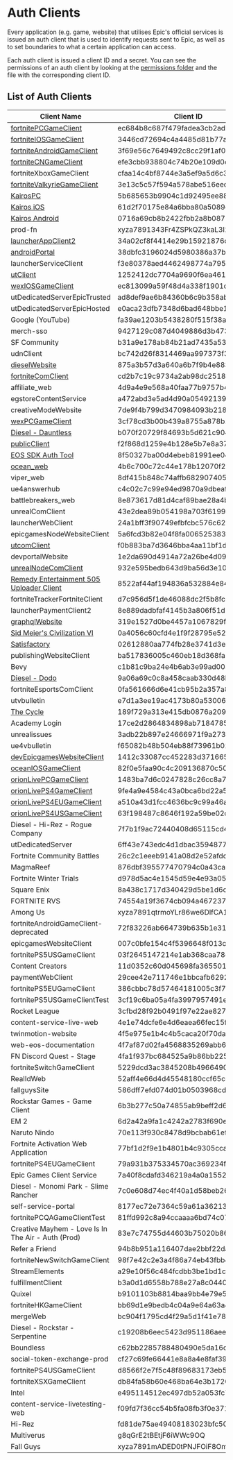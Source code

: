 # Auth Clients
Every application (e.g. game, website) that utilises Epic's official services is issued an auth client that is used to identify requests sent to Epic, as well as to set boundaries to what a certain application can access.    

Each auth client is issued a client ID and a secret.
You can see the permissions of an auth client by looking at the [permissions folder](https://github.com/MixV2/EpicResearch/tree/master/docs/auth/permissions) and the file with the corresponding client ID.

## List of Auth Clients
| Client Name | Client ID | Secret | Active |
| - | - | - | - |
| [fortnitePCGameClient](https://github.com/MixV2/EpicResearch/blob/master/docs/auth/permissions/ec684b8c687f479fadea3cb2ad83f5c6.md) | ec684b8c687f479fadea3cb2ad83f5c6 | e1f31c211f28413186262d37a13fc84d | True |
| [fortniteIOSGameClient](https://github.com/MixV2/EpicResearch/blob/master/docs/auth/permissions/3446cd72694c4a4485d81b77adbb2141.md) | 3446cd72694c4a4485d81b77adbb2141 | 9209d4a5e25a457fb9b07489d313b41a | True |
| [fortniteAndroidGameClient](https://github.com/MixV2/EpicResearch/blob/master/docs/auth/permissions/3f69e56c7649492c8cc29f1af08a8a12.md) | 3f69e56c7649492c8cc29f1af08a8a12 | b51ee9cb12234f50a69efa67ef53812e | True |
| [fortniteCNGameClient](https://github.com/MixV2/EpicResearch/blob/master/docs/auth/permissions/efe3cbb938804c74b20e109d0efc1548.md) | efe3cbb938804c74b20e109d0efc1548 | 6e31bdbae6a44f258474733db74f39ba | False |
| fortniteXboxGameClient | cfaa14c4bf8744e3a5ef9a5d6c34558d | Unknown | True |
| [fortniteValkyrieGameClient](https://github.com/MixV2/EpicResearch/blob/master/docs/auth/permissions/3e13c5c57f594a578abe516eecb673fe.md) | 3e13c5c57f594a578abe516eecb673fe | 530e316c337e409893c55ec44f22cd62 | True |
| [KairosPC](https://github.com/MixV2/EpicResearch/blob/master/docs/auth/permissions/5b685653b9904c1d92495ee8859dcb00.md) | 5b685653b9904c1d92495ee8859dcb00 | 7Q2mcmneyuvPmoRYfwM7gfErA6iUjhXr | True |
| [Kairos iOS](https://github.com/MixV2/EpicResearch/blob/master/docs/auth/permissions/61d2f70175e84a6bba80a5089e597e1c.md) | 61d2f70175e84a6bba80a5089e597e1c | FbiZv3wbiKpvVKrAeMxiR6WhxZWVbrvA | True |
| [Kairos Android](https://github.com/MixV2/EpicResearch/blob/master/docs/auth/permissions/0716a69cb8b2422fbb2a8b0879501471.md) | 0716a69cb8b2422fbb2a8b0879501471 | cGthdfG68tyE7M3ZHMu3sXUBwqhibKFp | True |
| prod-fn | xyza7891343Fr4ZSPkQZ3kaL3I2sX8B5 | F8BVRyHIqmct8cN9KSPbXsJszpiIZEYEFDiySxc1wuA | True |
| [launcherAppClient2](https://github.com/MixV2/EpicResearch/blob/master/docs/auth/permissions/34a02cf8f4414e29b15921876da36f9a.md) | 34a02cf8f4414e29b15921876da36f9a | daafbccc737745039dffe53d94fc76cf | True |
| [androidPortal](https://github.com/MixV2/EpicResearch/blob/master/docs/auth/permissions/38dbfc3196024d5980386a37b7c792bb.md) | 38dbfc3196024d5980386a37b7c792bb | a6280b87-e45e-409b-9681-8f15eb7dbcf5 | True |
| launcherServiceClient | f3e80378aed4462498774a7951cd263f | Unknown | False |
| [utClient](https://github.com/MixV2/EpicResearch/blob/master/docs/auth/permissions/1252412dc7704a9690f6ea4611bc81ee.md) | 1252412dc7704a9690f6ea4611bc81ee | 2ca0c925b4674852bff92b26f8322434 | True |
| [wexIOSGameClient](https://github.com/MixV2/EpicResearch/blob/master/docs/auth/permissions/ec813099a59f48d4a338f1901c1609db.md) | ec813099a59f48d4a338f1901c1609db | 72f6db62-0e3e-4439-97df-ee21f7b0ae94 | True |
| utDedicatedServerEpicTrusted | ad8def9ae6b84360b6c9b358aba06262 | Unknown | True |
| utDedicatedServerEpicHosted | e0aca23dfb7348d6bad648bbe175a6e6 | Unknown | True |
| Google (YouTube) | fa39ae1203b5438280f515f38a50f08e | Unknown | True |
| merch-sso | 9427129c087d4049886d3b47349d1aad | Unknown | True |
| SF Community | b31a9e178ab84b21ad7435a53e4da4af | Unknown | True |
| udnClient | bc742d26f8314469aa997373f39c876e | Unknown | True |
| [dieselWebsite](https://github.com/MixV2/EpicResearch/blob/master/docs/auth/permissions/875a3b57d3a640a6b7f9b4e883463ab4.md) | 875a3b57d3a640a6b7f9b4e883463ab4 | Unknown | True |
| [fortniteComClient](https://github.com/MixV2/EpicResearch/blob/master/docs/auth/permissions/cd2b7c19c9734a2ab98dc251868d7724.md) | cd2b7c19c9734a2ab98dc251868d7724 | Unknown | True |
| affiliate_web | 4d9a4e9e568a40faa77b9757b4fac210 | Unknown | True |
| egstoreContentService | a472abd3e5ad4d90a0549213906dcf3f | Unknown | True |
| creativeModeWebsite | 7de9f4b799d3470984093b218287dc72 | Unknown | True |
| [wexPCGameClient](https://github.com/MixV2/EpicResearch/blob/master/docs/auth/permissions/3cf78cd3b00b439a8755a878b160c7ad.md) | 3cf78cd3b00b439a8755a878b160c7ad | b383e0f4-f0cc-4d14-99e3-813c33fc1e9d | True |
| [Diesel - Dauntless](https://github.com/MixV2/EpicResearch/blob/master/docs/auth/permissions/b070f20729f84693b5d621c904fc5bc2.md) | b070f20729f84693b5d621c904fc5bc2 | HG@XE&TGCxEJsgT#&_p2]=aRo#~>=>+c6PhR)zXP | True |
| [publicClient](https://github.com/MixV2/EpicResearch/blob/master/docs/auth/permissions/f2f868d1259e4b128e5b7e8a3732cb1a.md) | f2f868d1259e4b128e5b7e8a3732cb1a | Unknown | True |
| [EOS SDK Auth Tool](https://github.com/MixV2/EpicResearch/blob/master/docs/auth/permissions/8f50327ba00d4ebeb81991ee04a42fc1.md) | 8f50327ba00d4ebeb81991ee04a42fc1 | 0b0d21c7-c195-4c75-abb0-00ebc36b60f5 | True |
| [ocean_web](https://github.com/MixV2/EpicResearch/blob/master/docs/auth/permissions/4b6c700c72c44e178b12070f2719af1a.md) | 4b6c700c72c44e178b12070f2719af1a | Unknown | True |
| viper_web | 8df415b848c74affb682907405f7a52b | Unknown | True |
| ue4answerhub | c4c02c7c99e94ed9870a9dbeafab2c3f | Unknown | True |
| battlebreakers_web | 8e873617d81d4caf89bae28a4b74bbfe | Unknown | True |
| unrealComClient | 43e2dea89b054198a703f6199bee6d5b | Unknown | True |
| launcherWebClient | 24a1bff3f90749efbfcbc576c626a282 | Unknown | True |
| epicgamesNodeWebsiteClient | 5a6fcd3b82e04f8fa0065253835c5221 | Unknown | True |
| [utcomClient](https://github.com/MixV2/EpicResearch/blob/master/docs/auth/permissions/f0b883ba7d3646bba4aa11bf1d71c071.md) | f0b883ba7d3646bba4aa11bf1d71c071 | Unknown | True |
| devportalWebsite| 1e2da690d4914a72a26be4d09862c559 | Unknown | True |
| [unrealNodeComClient](https://github.com/MixV2/EpicResearch/blob/master/docs/auth/permissions/932e595bedb643d9ba56d3e1089a5c4b.md) | 932e595bedb643d9ba56d3e1089a5c4b | Unknown | True |
| [Remedy Entertainment 505 Uploader Client](https://github.com/MixV2/EpicResearch/blob/master/docs/auth/permissions/8522af44af194836a532884e84d2b6e2.md) | 8522af44af194836a532884e84d2b6e2 | 9dc959b5-0fb6-45aa-a08c-96c539d9b85e | True |
| fortniteTrackerFortniteClient | d7c956d5f1de46088dc2f5b8fccae940 | Unknown | True |
| launcherPaymentClient2 | 8e889dadbfaf4145b3a806f51d1e3fee | 2c6040b846404160abf5229c565d6ef7 | False |
| [graphqlWebsite](https://github.com/MixV2/EpicResearch/blob/master/docs/auth/permissions/319e1527d0be4457a1067829fc0ad86e.md) | 319e1527d0be4457a1067829fc0ad86e | Unknown | True |
| [Sid Meier's Civilization VI](https://github.com/MixV2/EpicResearch/blob/master/docs/auth/permissions/0a4056c60cfd4e1f9f28795e529cd0c3.md) | 0a4056c60cfd4e1f9f28795e529cd0c3 | MZ8+TE8PHc9+n7WbSYMJ8QlQU4oHPUlVXRO5D6toxAw | True |
| [Satisfactory](https://github.com/MixV2/EpicResearch/blob/master/docs/auth/permissions/02612880aa774fb28e3741d3e01501fd.md) | 02612880aa774fb28e3741d3e01501fd | 7ZP]vm+i.uoetw@RxqRXpod_RNyjPC-%GM#ac~Pc | True |
| publishingWebsiteClient | ba517836005c460eb18d368fa35eb002 | Unknown | True |
| Bevy | c1b81c9ba24e4b6ab3e99ad00320ffd2 | Unknown | True |
| [Diesel - Dodo](https://github.com/MixV2/EpicResearch/blob/master/docs/auth/permissions/9a06a69c0c8a458caab330d48badb877.md) | 9a06a69c0c8a458caab330d48badb877 | be4d1tppwi9eskufqmyz4x4hf0ndubqn0ru1zs9tkmhf | True |
| fortniteEsportsComClient | 0fa561666d6e41cb95b2a357a8b4a6f3 | Unknown | True |
| utvbulletin | e7d1a3ee19ac4173b80a53006dc53be3 | Unknown | True |
| [The Cycle](https://github.com/MixV2/EpicResearch/blob/master/docs/auth/permissions/189f729a313e415db0876a2091fecd8f.md) | 189f729a313e415db0876a2091fecd8f | KiFmhdUYv7Dq6jVRe3YbqwGumWrVhkpbcCNcdfopcukF8VVmEKvyJkapqMNNPkYn | True |
| Academy Login | 17ce2d2864834898ab71847859286c81 | Unknown | True |
| unrealissues | 3adb22b897e24666971f9a273b1c15e8 | Unknown | True |
| ue4vbulletin | f65082b48b504eb88f73961b0131cda7 | Unknown | True |
| [devEpicgamesWebsiteClient](https://github.com/MixV2/EpicResearch/blob/master/docs/auth/permissions/1412c33087cc452283d371665a8e5fbc.md) | 1412c33087cc452283d371665a8e5fbc | Unknown | True |
| [oceanIOSGameClient](https://github.com/MixV2/EpicResearch/blob/master/docs/auth/permissions/82f0e5faa90c4c209136870c50ae5642.md) | 82f0e5faa90c4c209136870c50ae5642 | 73bf9f20-9bb0-481f-afd3-bfedc608ed8f | True |
| [orionLivePCGameClient](https://github.com/MixV2/EpicResearch/blob/master/docs/auth/permissions/1483ba7d6c0247828c26cc8a74a9a183.md) | 1483ba7d6c0247828c26cc8a74a9a183 | 78facc4029ed4d66801a5402adad79c8 | False |
| [orionLivePS4GameClient](https://github.com/MixV2/EpicResearch/blob/master/docs/auth/permissions/9fe4a9e4584c43a0bca6bd22a52f2f40.md) | 9fe4a9e4584c43a0bca6bd22a52f2f40 | 3bc094a9bab74dcdb8bb74c836758d48 | False |
| [orionLivePS4EUGameClient](https://github.com/MixV2/EpicResearch/blob/master/docs/auth/permissions/a510a43d1fcc4636bc9c99a46a7cd50c.md) | a510a43d1fcc4636bc9c99a46a7cd50c | 2bd23b2e603d46c4939fcbf9d2b2f46a | False |
| [orionLivePS4USGameClient](https://github.com/MixV2/EpicResearch/blob/master/docs/auth/permissions/63f198487c8646f192a59be02ce0d14c.md) | 63f198487c8646f192a59be02ce0d14c | 73f1d7b9e7124c3b8538e8d67d7c4e68 | False |
| Diesel - Hi-Rez - Rogue Company | 7f7b1f9ac72440408d65115cd49d0184 | WgUdnDX3ebNU3Y8Rk2K9bmnBkJqdKMbnQ8jPbfjLJntP | True |
| utDedicatedServer | 6ff43e743edc4d1dbac3594877b4bed9 | 54619d6f84d443e195200b54ab649a53 | True |
| Fortnite Community Battles | 26c2c1eeeb9141a08d2e52afdda30fde | Unknown | True |
| MagmaReef | 876dbf395577470794c0a43ca63abde4 | Unknown | False |
| Fortnite Winter Trials | d978d5ac4e1545d59e4e93a05ce77e26 | Unknown | True |
| Square Enix | 8a438c1717d340429d5be1d6ce01f415 | Unknown | True |
| FORTNITE RVS | 74554a19f3674cb094a467237d174c16 | Unknown | False |
| Among Us | xyza7891qtrmoYLr86we6DlfCA1RRsp8 | nGThQanzvthA2HPaARXe/xutzsKyx5WJveNkBx44ti4 | True |
| fortniteAndroidGameClient-deprecated | 72f83226ab664739b635b1e318a635bc | 2f298cd32c6641fab2b0ceaa5bc9c92f | False |
| epicgamesWebsiteClient | 007c0bfe154c4f5396648f013c641dcf | Unknown | True |
| fortnitePS5USGameClient | 03f2645147214e1ab368caa78c5fca81 | Unknown | True |
| Content Creators | 11d0352c60d045698fa3655016337f8f | Unknown | True |
| paymentWebClient | 29cee42e711746e1bbcafb62929e48fd | Unknown | True |
| fortnitePS5EUGameClient | 386cbbc78d57464181005c3f7edfad0d | Unknown | True |
| fortnitePS5USGameClientTest | 3cf19c6ba05a4fa3997957491e15ba1c | Unknown | True |
| Rocket League	 | 3cfbd28f92b0491f97e22ae827d10f14 | Unknown | True |
| content-service-live-web | 4e1e74dcfe6e4d6eaea66fec15f9b9d4 | Unknown | True |
| twinmotion-website | 4f5e975e1b4c4b5caca20f70daa90c17 | Unknown | True |
| web-eos-documentation | 4f7af87d02fa4568835269abb600c2ea | Unknown | True |
| FN Discord Quest - Stage | 4fa1f937bc684525a9b86bb2255fcee3 | Unknown | True |
| fortniteSwitchGameClient | 5229dcd3ac3845208b496649092f251b | e3bd2d3e-bf8c-4857-9e7d-f3d947d220c7 | True |
| RealIdWeb | 52aff4e66d4d45548180ccf65ce12d3e | Unknown | True |
| fallguysSite | 586dff7efd074d01b0503968cd0d378e | Unknown | True |
| Rockstar Games - Game Client | 6b3b277c50a74855ab9beff2d62428aa | 4h8MBChGbrV2woGgr2fdaYn2iWtHdf9F | True |
| EM 2 | 6d2a42a9fa1c4242a2783f690ee0bb2c | Unknown | True |
| Naruto Nindo | 70e113f930c8478d9bcbab61ef3cbd4f | Unknown | True |
| Fortnite Activation Web Application | 77bf1d2f9e1b4801b4c9305cca1c7dd7 | Unknown | True |
| fortnitePS4EUGameClient | 79a931b375334570ac369234f5da05ec | Unknown | True |
| Epic Games Client Service | 7a40f8cdafd346219a4a0a15522b8ed7 | a94578c3-3a79-4441-ad22-a4ef6c9380a1 | True |
| Diesel - Monomi Park - Slime Rancher | 7c0e608d74ec4f40a1d58beb26639367 | P9A63tad7Yk5FPRRmqbopgACDq99em | True |
| self-service-portal | 8177ec72e7364c59a61a36213900ba67 | Unknown | True |
| fortnitePCQAGameClientTest | 81ffd992c8a94ccaaaa6bd74c073ce6a | Unknown | True |
| Creative Mayhem - Love Is In The Air - Auth (Prod) | 83e7c74755d44603b75020b86a70e150 | Unknown | True |
| Refer a Friend | 94b8b951a116407dae2bbf22dadb192e | Unknown | True |
| fortniteNewSwitchGameClient | 98f7e42c2e3a4f86a74eb43fbb41ed39 | 0a2449a2-001a-451e-afec-3e812901c4d7 | True |
| StreamElements | a29e10f56c484fcdbb3be1bd1c77769a | Unknown | True |
| fulfillmentClient | b3a0d1d6558b788e27a8c044083375ef | Unknown | True |
| Quixel | b9101103b8814baa9bb4e79e5eb107d0 | Unknown | True |
| fortniteHKGameClient | bb69d1e9bedb4c04a9e64a63a40aa2a4 | f7debd4825cf4929a19e3e4010641ab5 | False |
| mergeWeb | bc904f1795cd4f29a5d1f41e784e0793 | Unknown | True |
| Diesel - Rockstar - Serpentine | c19208b6eec5423d951186aee0ad7b9c | YaEL5raCmwNB4TuZf5AU | True |
| Boundless | c62bb2285788480490e5da16c92717a2 | Unknown | True |
| social-token-exchange-prod | cf27c69fe66441e8a8a4e8faf396ee4c | Unknown | True |
| fortnitePS4USGameClient | d8566f2e7f5c48f89683173eb529fee1 | Unknown | True |
| fortniteXSXGameClient | db84fa58b60e468ba64e3b17209b56e9 | Unknown | True |
| Intel | e495114512ec497db52a053fc7b50651 | Unknown | True |
| content-service-livetesting-web | f09fd7f36cc54b5fa08fb3f0e371e438 | Unknown | True |
| Hi-Rez | fd81de75ae49408183023bfc50a9f1cf | Unknown | True |
| Multiverus | g8qGrE2tBEtjF6iWWc9OQ | Yu4GTawt3NJAYbf54tH679UawG+G4uuz7cGphezeBGw | False |
| Fall Guys | xyza7891mADED0tPNJFOiF8OmI0DwY0J | 8w2sDwL5/GuUjeVbHZIxe1FAFwi+tuQI2msSCVIO+EA | True |
